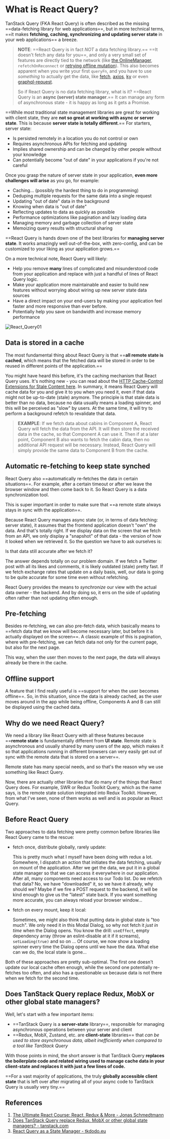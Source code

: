 # What is React Query?

TanStack Query (FKA React Query) is often described as the missing ==data-fetching library for web applications==, but in more technical terms, ==it makes **fetching, caching, synchronizing and updating server state** in your web applications== a breeze.

> **NOTE**: ==React Query is in fact *NOT* a data fetching library.== ==It doesn't fetch any data for you==, and only a very small set of features are directly tied to the network (like [the OnlineManager](https://react-query.tanstack.com/reference/onlineManager), `refetchOnReconnect` or [retrying offline mutation](https://react-query.tanstack.com/guides/mutations#retry)). This also becomes apparent when you write your first `queryFn`, and you have to use *something* to actually get the data, like [fetch](https://developer.mozilla.org/en-US/docs/Web/API/Fetch_API), [axios](https://axios-http.com/), [ky](https://github.com/sindresorhus/ky) or even [graphql-request](https://github.com/prisma-labs/graphql-request).
>
> So if React Query is no data fetching library, what is it? ==React Query is an **async (server) state manager**.== It can manage any form of asynchronous state - it is happy as long as it gets a Promise.

==While most traditional state management libraries are great for working with client state, they are **not so great at working with async or server state**. This is because **server state is totally different**.== For starters, server state:

- Is persisted remotely in a location you do not control or own
- Requires asynchronous APIs for fetching and updating
- Implies shared ownership and can be changed by other people without your knowledge
- Can potentially become "out of date" in your applications if you're not careful

Once you grasp the nature of server state in your application, **even more challenges will arise** as you go, for example:

- Caching... (possibly the hardest thing to do in programming)
- Deduping multiple requests for the same data into a single request
- Updating "out of date" data in the background
- Knowing when data is "out of date"
- Reflecting updates to data as quickly as possible
- Performance optimizations like pagination and lazy loading data
- Managing memory and garbage collection of server state
- Memoizing query results with structural sharing

==React Query is hands down one of the best libraries for **managing server state**. It works amazingly well out-of-the-box, with zero-config, and can be customized to your liking as your application grows.==

On a more technical note, React Query will likely:

- Help you remove **many** lines of complicated and misunderstood code from your application and replace with just a handful of lines of React Query logic.
- Make your application more maintainable and easier to build new features without worrying about wiring up new server state data sources
- Have a direct impact on your end-users by making your application feel faster and more responsive than ever before.
- Potentially help you save on bandwidth and increase memory performance

![React_Query01](../../img/React_Query01.jpg)

## Data is stored in a cache

The most fundamental thing about React Query is that ==**all remote state is cached**, which means that the fetched data will be stored in order to be reused in different points of the application.==

You might have heard this before, it's the caching mechanism that React Query uses. It's nothing new - you can read about the [HTTP Cache-Control Extensions for Stale Content here](https://datatracker.ietf.org/doc/html/rfc5861). In summary, it means React Query will cache data for you and give it to you when you need it, even if that data might not be up-to-date (stale) anymore. The principle is that stale data is better than no data, because no data usually means a loading spinner, and this will be perceived as "slow" by users. At the same time, it will try to perform a background refetch to revalidate that data.

> **EXAMPLE**: If we fetch data about cabins in Component A, React Query will fetch the data from the API. It will then store the received data in the cache, so that Component A can use it. Then if at a later point, Component B also wants to fetch the cabin data, then no additional API request will be necessary. Instead, React Query will simply provide the same data to Component B from the cache.

## Automatic re-fetching to keep state synched

React Query also ==automatically re-fetches the data in certain situations==. For example, after a certain timeout or after we leave the browser window and then come back to it. So React Query is a data synchronization tool.

This is super important in order to make sure that ==a remote state always stays in sync with the application==.

Because React Query manages async state (or, in terms of data fetching: server state), it assumes that the frontend application doesn't "own" the data. And that's totally right. If we display data on the screen that we fetch from an API, we only display a "snapshot" of that data - the version of how it looked when we retrieved it. So the question we have to ask ourselves is:

Is that data still accurate after we fetch it?

The answer depends totally on our problem domain. If we fetch a Twitter post with all its likes and comments, it is likely outdated (stale) pretty fast. If we fetch exchange rates that update on a daily basis, well, our data is going to be quite accurate for some time even without refetching.

React Query provides the means to *synchronize* our view with the actual data owner - the backend. And by doing so, it errs on the side of updating often rather than not updating often enough.

## Pre-fetching

Besides re-fetching, we can also pre-fetch data, which basically means to ==fetch data that we know will become necessary later, but before it is actually displayed on the screen==. A classic example of this is pagination, where with pre-fetching, we can fetch data not only for the current page, but also for the next page.

This way, when the user then moves to the next page, the data will always already be there in the cache.

## Offline support

A feature that I find really useful is ==support for when the user becomes offline==. So, in this situation, since the data is already cached, as the user moves around in the app while being offline, Components A and B can still be displayed using the cached data.

## Why do we need React Query?

We need a library like React Query with all these features because ==**remote state** is fundamentally different from **UI state**. Remote state is asynchronous and usually shared by many users of the app, which makes it so that applications running in different browsers can very easily get out of sync with the remote data that is stored on a server==.

Remote state has many special needs, and so that's the reason why we use something like React Query.

Now, there are actually other libraries that do many of the things that React Query does. For example, SWR or Redux Toolkit Query, which as the name says, is the remote state solution integrated into Redux Toolkit. However, from what I've seen, none of them works as well and is as popular as React Query.

## Before React Query

Two approaches to data fetching were pretty common before libraries like React Query came to the rescue:

- fetch once, distribute globally, rarely update:

  This is pretty much what I myself have been doing with redux a lot. Somewhere, I dispatch an action that initiates the data fetching, usually on mount of the application. After we get the data, we put it in a global state manager so that we can access it everywhere in our application. After all, many components need access to our Todo list. Do we refetch that data? No, we have "downloaded" it, so we have it already, why should we? Maybe if we fire a POST request to the backend, it will be kind enough to give us the "latest" state back. If you want something more accurate, you can always reload your browser window...

- fetch on every mount, keep it local:

  Sometimes, we might also think that putting data in global state is "too much". We only need it in this Modal Dialog, so why not fetch it *just in time* when the Dialog opens. You know the drill: `useEffect`, empty dependency array (throw an eslint-disable at it if it screams), `setLoading(true)` and so on ... Of course, we now show a loading spinner every time the Dialog opens until we have the data. What else can we do, the local state is gone...

Both of these approaches are pretty sub-optimal. The first one doesn't update our local cache often enough, while the second one potentially re-fetches too often, and also has a questionable ux because data is not there when we fetch for the second time.

## Does TanStack Query replace Redux, MobX or other global state managers?

Well, let's start with a few important items:

- ==TanStack Query is a **server-state** library==, responsible for managing asynchronous operations between your server and client
- ==Redux, MobX, Zustand, etc. are **client-state** libraries== that *can be used to store asynchronous data, albeit inefficiently when compared to a tool like TanStack Query*

With those points in mind, the short answer is that TanStack Query **replaces the boilerplate code and related wiring used to manage cache data in your client-state and replaces it with just a few lines of code.**

==For a vast majority of applications, the truly **globally accessible client state** that is left over after migrating all of your async code to TanStack Query is usually very tiny.==

## References

1. [The Ultimate React Course: React, Redux & More - Jonas Schmedtmann](https://www.udemy.com/course/the-ultimate-react-course/)
1. [Does TanStack Query replace Redux, MobX or other global state managers? - tanstack.com](https://tanstack.com/query/latest/docs/react/guides/does-this-replace-client-state)
1. [React Query as a State Manager - tkdodo.eu](https://tkdodo.eu/blog/react-query-as-a-state-manager)